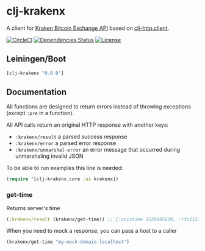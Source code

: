 clj-krakenx
===========

A client for [Kraken Bitcoin Exchange API](https://www.kraken.com/help/api) based on [clj-http.client](https://clojars.org/clj-http).

[![CircleCI](https://circleci.com/gh/druids/clj-krakenx.svg?style=svg)](https://circleci.com/gh/druids/clj-krakenx)
[![Dependencies Status](https://jarkeeper.com/druids/clj-krakenx/status.png)](https://jarkeeper.com/druids/clj-krakenx)
[![License](https://img.shields.io/badge/MIT-Clause-blue.svg)](https://opensource.org/licenses/MIT)


Leiningen/Boot
--------------

```clojure
[clj-krakenx "0.0.0"]
```


Documentation
-------------

All functions are designed to return errors instead of throwing exceptions (except `:pre` in a function).

All API calls return an original HTTP response with another keys:
- `:krakenx/result` a parsed success response
- `:krakenx/error` a parsed error response
- `:krakenx/unmarshal-error` an error message that occurred during unmarshaling invalid JSON

To be able to run examples this line is needed:

```clojure
(require '[clj-krakenx.core :as krakenx])
```

### get-time

Returns server's time

```clojure
(:krakenx/result (krakenx/get-time)) ;; {:unixtime 1520605639, :rfc1123 "Fri,  9 Mar 18 14:27:19 +0000"}
```

When you need to mock a response, you can pass a host to a caller

```clojure
(krakenx/get-time "my-mock-domain.localhost")
```
